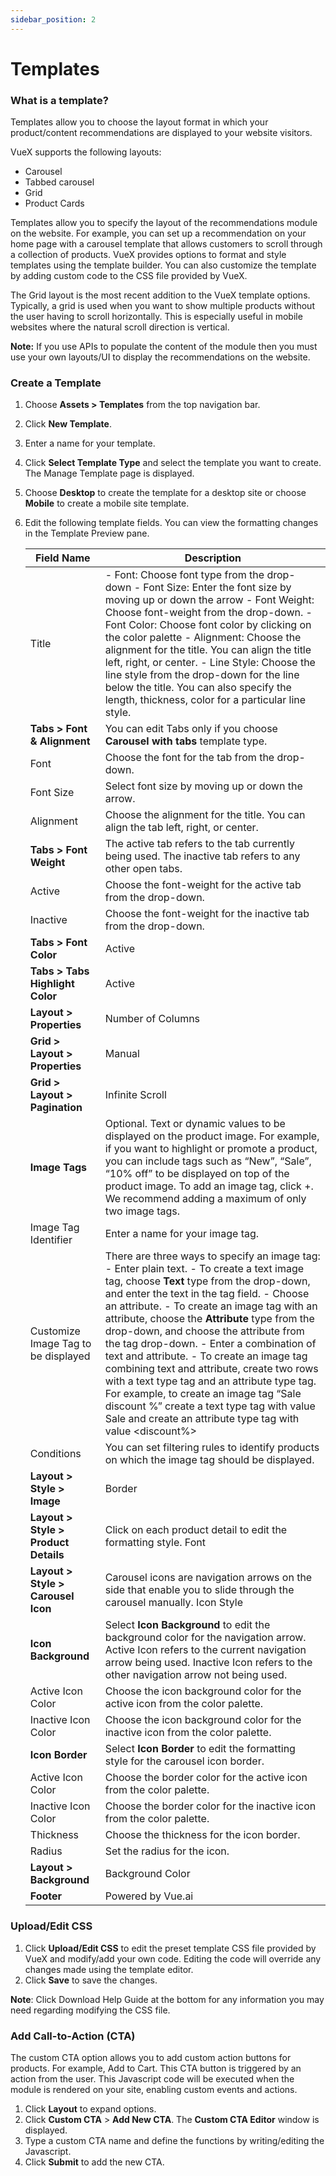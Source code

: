 ```yaml
---
sidebar_position: 2
---
```




# Templates

### What is a template?

Templates allow you to choose the layout format in which your product/content recommendations are displayed to your website visitors.

VueX supports the following layouts:

- Carousel
- Tabbed carousel
- Grid
- Product Cards

Templates allow you to specify the layout of the recommendations module on the website. For example, you can set up a recommendation on your home page with a carousel template that allows customers to scroll through a collection of products. VueX provides options to format and style templates using the template builder. You can also customize the template by adding custom code to the CSS file provided by VueX.

The Grid layout is the most recent addition to the VueX template options. Typically, a grid is used when you want to show multiple products without the user having to scroll horizontally. This is especially useful in mobile websites where the natural scroll direction is vertical.

**Note:** If you use APIs to populate the content of the module then you must use your own layouts/UI to display the recommendations on the website.

### Create a Template

1. Choose **Assets > Templates** from the top navigation bar.
2. Click **New Template**.
3. Enter a name for your template.
4. Click **Select Template Type** and select the template you want to create. The Manage Template page is displayed.
5. Choose **Desktop** to create the template for a desktop site or choose **Mobile** to create a mobile site template.
6. Edit the following template fields. You can view the formatting changes in the Template Preview pane.

   | **Field Name**             | **Description**                                                                                                                                                                                                                                                                                                                                                          |
   | -------------------------- | ---------------------------------------------------------------------------------------------------------------------------------------------------------------------------------------------------------------------------------------------------------------------------------------------------------------------------------------------------------------------------------------------------------------------------------------- |
   | Title                      | - Font: Choose font type from the drop-down - Font Size: Enter the font size by moving up or down the arrow - Font Weight: Choose font-weight from the drop-down. - Font Color: Choose font color by clicking on the color palette - Alignment: Choose the alignment for the title. You can align the title left, right, or center. - Line Style: Choose the line style from the drop-down for the line below the title. You can also specify the length, thickness, color for a particular line style. |
   | **Tabs > Font & Alignment** | You can edit Tabs only if you choose **Carousel with tabs** template type.                                                                                                                                                                                                                                                                                                                                                             |
   | Font                       | Choose the font for the tab from the drop-down.                                                                                                                                                                                                                                                                                                                                                                                           |
   | Font Size                  | Select font size by moving up or down the arrow.                                                                                                                                                                                                                                                                                                                                                                                          |
   | Alignment                  | Choose the alignment for the title. You can align the tab left, right, or center.                                                                                                                                                                                                                                                                                                                                                      |
   | **Tabs > Font Weight**     | The active tab refers to the tab currently being used. The inactive tab refers to any other open tabs.                                                                                                                                                                                                                                                                                                                                    |
   | Active                     | Choose the font-weight for the active tab from the drop-down.                                                                                                                                                                                                                                                                                                                                                                            |
   | Inactive                   | Choose the font-weight for the inactive tab from the drop-down.                                                                                                                                                                                                                                                                                                                                                                          |
   | **Tabs > Font Color**      | Active | Choose the font color for the active tab from the color palette. Inactive | Choose the font color for the inactive tab from the color palette |
   | **Tabs > Tabs Highlight Color** | Active | Choose the tab highlight color for the active tab from the color palette. Inactive | Choose the tab highlight color for the inactive tab from the color palette. |
   | **Layout > Properties**    | Number of Columns | Specify the number of columns to include in a carousel. Product Image Source | Choose the product image link from the drop-down. The drop-down values are obtained from the catalog. The default value is image_url. You can choose to include a high-resolution image, a small image, or any image you have specified in the catalog. Product Details | Select product details to be included below the product image. By default, title and price are included. To add more product details, click +. You can specify a maximum of 4 product details. |
   | **Grid > Layout > Properties** | Manual | Manually select the number of rows and columns per page from the drop-down. Calculate based on area | Automatically calculate and display the grid based on the available space. You can specify the Maximum width of the product cards and the Number of displayed rows per page. Lazy Loading | Click Lazy Loading to defer the images in the template from loading, until it is in the viewport of the user. You can provide a placeholder image to be displayed until the actual image is loaded. Lazy loading improves the initial page load time while decreasing the bandwidth consumption. Custom CTA | Click Add New CTA to add a new Call To Action button. You can edit the Javascript to define the properties of the CTA and add as many custom CTAs as required. For example, you can customize a CTA to trigger actions such as Add To Cart or Add To Wishlist. This Javascript code will be executed when the module is rendered on your site, enabling custom events and actions. |
   | **Grid > Layout > Pagination** | Infinite Scroll | Select Infinite Scroll from the drop-down to enable a long page scroll without a limit. Call-To-Action (CTA) | Select Call-To-Action (CTA) from the drop-down to display the configured CTA. |
   | **Image Tags**             | Optional. Text or dynamic values to be displayed on the product image. For example, if you want to highlight or promote a product, you can include tags such as “New”, “Sale”, “10% off” to be displayed on top of the product image. To add an image tag, click +. We recommend adding a maximum of only two image tags. |
   | Image Tag Identifier       | Enter a name for your image tag. |
   | Customize Image Tag to be displayed | There are three ways to specify an image tag: - Enter plain text. - To create a text image tag, choose **Text** type from the drop-down, and enter the text in the tag field. - Choose an attribute. - To create an image tag with an attribute, choose the **Attribute** type from the drop-down, and choose the attribute from the tag drop-down. - Enter a combination of text and attribute. - To create an image tag combining text and attribute, create two rows with a text type tag and an attribute type tag. For example, to create an image tag “Sale discount %” create a text type tag with value Sale and create an attribute type tag with value <discount%> |
   | Conditions                | You can set filtering rules to identify products on which the image tag should be displayed. |
   | **Layout > Style > Image** | Border | Choose the border style around the product image from the drop-down. Border Color | Choose the border color from the color palette Thickness | Choose the border thickness by moving up or down the arrow. |
   | **Layout > Style > Product Details** | Click on each product detail to edit the formatting style. Font | Choose font type from the drop-down Font Size | Select font size by moving up or down the arrow Font Weight | Choose font-weight from the drop-down Font Color | Choose font color by clicking on the color palette Alignment | Choose the alignment for the title. You can align the text left, right, or center. You can also choose to trim the product detail text to a single line or display the complete text. |
   | **Layout > Style > Carousel Icon** | Carousel icons are navigation arrows on the side that enable you to slide through the carousel manually. Icon Style | Display style of the carousel navigation arrows. You can choose from one of the following icon styles: |
   | **Icon Background** | Select **Icon Background** to edit the background color for the navigation arrow. Active Icon refers to the current navigation arrow being used. Inactive Icon refers to the other navigation arrow not being used. |
   | Active Icon Color         | Choose the icon background color for the active icon from the color palette. |
   | Inactive Icon Color       | Choose the icon background color for the inactive icon from the color palette. |
   | **Icon Border**            | Select **Icon Border** to edit the formatting style for the carousel icon border. |
   | Active Icon Color         | Choose the border color for the active icon from the color palette. |
   | Inactive Icon Color       | Choose the border color for the inactive icon from the color palette. |
   | Thickness                 | Choose the thickness for the icon border. |
   | Radius                    | Set the radius for the icon. |
   | **Layout > Background**    | Background Color | Choose the background color for the template from the color palette |
   | **Footer**                | Powered by Vue.ai | To add/remove the footer, toggle **Add Powered by Vue.ai** |

### Upload/Edit CSS

1. Click **Upload/Edit CSS** to edit the preset template CSS file provided by VueX and modify/add your own code. Editing the code will override any changes made using the template editor.
2. Click **Save** to save the changes.

**Note**: Click Download Help Guide at the bottom for any information you may need regarding modifying the CSS file.

### Add Call-to-Action (CTA)

The custom CTA option allows you to add custom action buttons for products. For example, Add to Cart. This CTA button is triggered by an action from the user. This Javascript code will be executed when the module is rendered on your site, enabling custom events and actions.

1. Click **Layout** to expand options.
2. Click **Custom CTA** > **Add New CTA**. The **Custom CTA Editor** window is displayed.
3. Type a custom CTA name and define the functions by writing/editing the Javascript.
4. Click **Submit** to add the new CTA.

